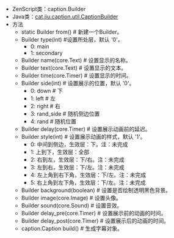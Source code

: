* ZenScript类：caption.Builder
* Java类：[cat.jiu.caption.util.CaptionBuilder](https://github.com/SmallJiu/Caption/blob/1.12.2/src/main/java/cat/jiu/caption/util/CaptionBuilder.java)
* 方法
    * static Builder from() # 新建一个Builder。
    * Builder type(int) #设置所处层，默认 '0'。
        * 0: main
        * 1: secondary
    * Builder name(core.Text) # 设置显示的名称。
    * Builder text(core.Text) # 设置显示的文本。
    * Builder time(core.Timer) # 设置显示的时间。
    * Builder side(int) # 设置展示的位置，默认 '0'。
        * 0: down # 下
        * 1: left # 左
        * 2: right # 右
        * 3: rand_side # 随机侧边位置
        * 4: rand # 随机位置
    * Builder delay(core.Timer) # 设置展示动画前的延迟。
    * Builder style(int) # 设置展示动画的样式，默认 '1'。
        * 0: 中间到侧边，生效层：下。注：未完成
        * 1: 上到下，生效层：全部
        * 2: 右到左，生效层：下/右。注：未完成
        * 3: 左到右，生效层：下/左。注：未完成
        * 4: 左上角到右下角，生效层：下/左。注：未完成
        * 5: 右上角到左下角，生效层：下/左。注：未完成
    * Builder background(boolean) # 设置是否绘制透明黑色背景。
    * Builder image(core.Image) # 设置头像。
    * Builder sound(core.Sound) # 设置音效。
    * Builder delay_pre(core.Timer) # 设置展示前的动画的时间。
    * Builder delay_post(core.Timer) # 设置展示后的动画的时间。
    * caption.Caption build() # 生成字幕对象。